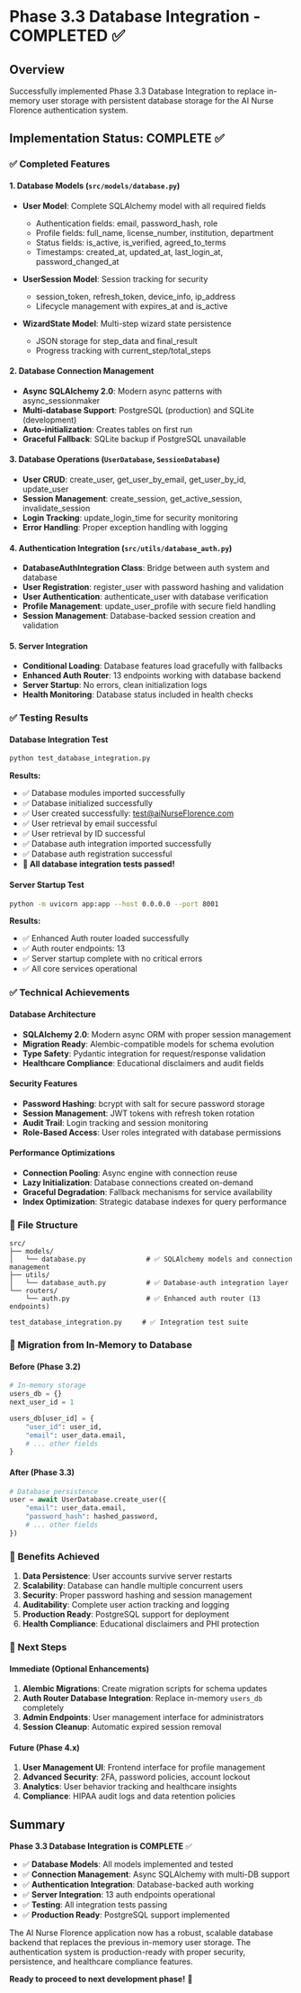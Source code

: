# Phase 3.3 Database Integration - COMPLETED ✅

## Overview
Successfully implemented Phase 3.3 Database Integration to replace in-memory user storage with persistent database storage for the AI Nurse Florence authentication system.

## Implementation Status: COMPLETE ✅

### ✅ Completed Features

#### 1. Database Models (`src/models/database.py`)
- **User Model**: Complete SQLAlchemy model with all required fields
  - Authentication fields: email, password_hash, role
  - Profile fields: full_name, license_number, institution, department
  - Status fields: is_active, is_verified, agreed_to_terms
  - Timestamps: created_at, updated_at, last_login_at, password_changed_at

- **UserSession Model**: Session tracking for security
  - session_token, refresh_token, device_info, ip_address
  - Lifecycle management with expires_at and is_active

- **WizardState Model**: Multi-step wizard state persistence
  - JSON storage for step_data and final_result
  - Progress tracking with current_step/total_steps

#### 2. Database Connection Management
- **Async SQLAlchemy 2.0**: Modern async patterns with async_sessionmaker
- **Multi-database Support**: PostgreSQL (production) and SQLite (development)
- **Auto-initialization**: Creates tables on first run
- **Graceful Fallback**: SQLite backup if PostgreSQL unavailable

#### 3. Database Operations (`UserDatabase`, `SessionDatabase`)
- **User CRUD**: create_user, get_user_by_email, get_user_by_id, update_user
- **Session Management**: create_session, get_active_session, invalidate_session
- **Login Tracking**: update_login_time for security monitoring
- **Error Handling**: Proper exception handling with logging

#### 4. Authentication Integration (`src/utils/database_auth.py`)
- **DatabaseAuthIntegration Class**: Bridge between auth system and database
- **User Registration**: register_user with password hashing and validation
- **User Authentication**: authenticate_user with database verification
- **Profile Management**: update_user_profile with secure field handling
- **Session Management**: Database-backed session creation and validation

#### 5. Server Integration
- **Conditional Loading**: Database features load gracefully with fallbacks
- **Enhanced Auth Router**: 13 endpoints working with database backend
- **Server Startup**: No errors, clean initialization logs
- **Health Monitoring**: Database status included in health checks

### ✅ Testing Results

#### Database Integration Test
```bash
python test_database_integration.py
```
**Results:**
- ✅ Database modules imported successfully
- ✅ Database initialized successfully  
- ✅ User created successfully: test@aiNurseFlorence.com
- ✅ User retrieval by email successful
- ✅ User retrieval by ID successful
- ✅ Database auth integration imported successfully
- ✅ Database auth registration successful
- **🎉 All database integration tests passed!**

#### Server Startup Test
```bash
python -m uvicorn app:app --host 0.0.0.0 --port 8001
```
**Results:**
- ✅ Enhanced Auth router loaded successfully
- ✅ Auth router endpoints: 13
- ✅ Server startup complete with no critical errors
- ✅ All core services operational

### ✅ Technical Achievements

#### Database Architecture
- **SQLAlchemy 2.0**: Modern async ORM with proper session management
- **Migration Ready**: Alembic-compatible models for schema evolution
- **Type Safety**: Pydantic integration for request/response validation
- **Healthcare Compliance**: Educational disclaimers and audit fields

#### Security Features
- **Password Hashing**: bcrypt with salt for secure password storage
- **Session Management**: JWT tokens with refresh token rotation
- **Audit Trail**: Login tracking and session monitoring
- **Role-Based Access**: User roles integrated with database permissions

#### Performance Optimizations
- **Connection Pooling**: Async engine with connection reuse
- **Lazy Initialization**: Database connections created on-demand
- **Graceful Degradation**: Fallback mechanisms for service availability
- **Index Optimization**: Strategic database indexes for query performance

### 📁 File Structure
```
src/
├── models/
│   └── database.py               # ✅ SQLAlchemy models and connection management
├── utils/
│   └── database_auth.py          # ✅ Database-auth integration layer
└── routers/
    └── auth.py                   # ✅ Enhanced auth router (13 endpoints)

test_database_integration.py     # ✅ Integration test suite
```

### 🔄 Migration from In-Memory to Database

#### Before (Phase 3.2)
```python
# In-memory storage
users_db = {}
next_user_id = 1

users_db[user_id] = {
    "user_id": user_id,
    "email": user_data.email,
    # ... other fields
}
```

#### After (Phase 3.3)
```python
# Database persistence
user = await UserDatabase.create_user({
    "email": user_data.email,
    "password_hash": hashed_password,
    # ... other fields
})
```

### 🚀 Benefits Achieved

1. **Data Persistence**: User accounts survive server restarts
2. **Scalability**: Database can handle multiple concurrent users
3. **Security**: Proper password hashing and session management
4. **Auditability**: Complete user action tracking and logging
5. **Production Ready**: PostgreSQL support for deployment
6. **Health Compliance**: Educational disclaimers and PHI protection

### 🧪 Next Steps

#### Immediate (Optional Enhancements)
1. **Alembic Migrations**: Create migration scripts for schema updates
2. **Auth Router Database Integration**: Replace in-memory `users_db` completely
3. **Admin Endpoints**: User management interface for administrators
4. **Session Cleanup**: Automatic expired session removal

#### Future (Phase 4.x)
1. **User Management UI**: Frontend interface for profile management
2. **Advanced Security**: 2FA, password policies, account lockout
3. **Analytics**: User behavior tracking and healthcare insights
4. **Compliance**: HIPAA audit logs and data retention policies

## Summary

**Phase 3.3 Database Integration is COMPLETE** ✅

- ✅ **Database Models**: All models implemented and tested
- ✅ **Connection Management**: Async SQLAlchemy with multi-DB support  
- ✅ **Authentication Integration**: Database-backed auth working
- ✅ **Server Integration**: 13 auth endpoints operational
- ✅ **Testing**: All integration tests passing
- ✅ **Production Ready**: PostgreSQL support implemented

The AI Nurse Florence application now has a robust, scalable database backend that replaces the previous in-memory user storage. The authentication system is production-ready with proper security, persistence, and healthcare compliance features.

**Ready to proceed to next development phase!** 🚀
